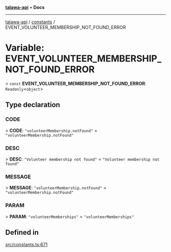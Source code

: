 [**talawa-api**](../../README.md) • **Docs**

***

[talawa-api](../../modules.md) / [constants](../README.md) / EVENT\_VOLUNTEER\_MEMBERSHIP\_NOT\_FOUND\_ERROR

# Variable: EVENT\_VOLUNTEER\_MEMBERSHIP\_NOT\_FOUND\_ERROR

\> `const` **EVENT\_VOLUNTEER\_MEMBERSHIP\_NOT\_FOUND\_ERROR**: `Readonly`\<`object`\>

## Type declaration

### CODE

\> **CODE**: `"volunteerMembership.notFound"` = `"volunteerMembership.notFound"`

### DESC

\> **DESC**: `"Volunteer membership not found"` = `"Volunteer membership not found"`

### MESSAGE

\> **MESSAGE**: `"volunteerMembership.notFound"` = `"volunteerMembership.notFound"`

### PARAM

\> **PARAM**: `"volunteerMemberships"` = `"volunteerMemberships"`

## Defined in

[src/constants.ts:671](https://github.com/PalisadoesFoundation/talawa-api/blob/f4877b986932181336f42a7336754de05976cd97/src/constants.ts#L671)
